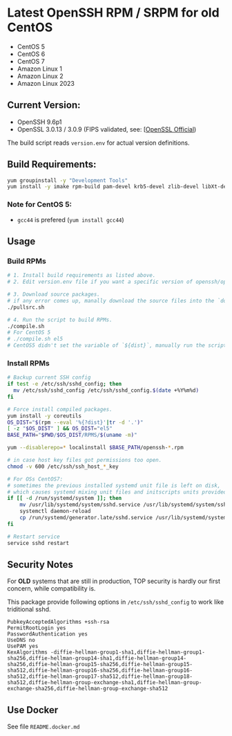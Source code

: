 # Latest OpenSSH RPM / SRPM for old CentOS

- CentOS 5
- CentOS 6
- CentOS 7
- Amazon Linux 1
- Amazon Linux 2
- Amazon Linux 2023

## Current Version:

- OpenSSH 9.6p1
- OpenSSL 3.0.13 / 3.0.9 (FIPS validated, see: [[OpenSSL Official](https://www.openssl.org/source/))

The build script reads `version.env` for actual version definitions.

## Build Requirements:

```bash
yum groupinstall -y "Development Tools"
yum install -y imake rpm-build pam-devel krb5-devel zlib-devel libXt-devel libX11-devel gtk2-devel perl-IPC-Cmd
```

### Note for CentOS 5:

- `gcc44` is prefered (`yum install gcc44`)

## Usage

### Build RPMs

```bash
# 1. Install build requirements as listed above.
# 2. Edit version.env file if you want a specific version of openssh/openssl combination (or maybe I havn't updated to the latest).

# 3. Download source packages.
# if any error comes up, manally download the source files into the `downloads` dir.
./pullsrc.sh

# 4. Run the script to build RPMs. 
./compile.sh
# For CentOS 5 
# ./compile.sh el5
# CentOS5 didn't set the variable of `${dist}`, manually run the script with argument 
```


### Install RPMs

```bash
# Backup current SSH config
if test -e /etc/ssh/sshd_config; then
  mv /etc/ssh/sshd_config /etc/ssh/sshd_config.$(date +%Y%m%d)
fi

# Force install compiled packages.
yum install -y coreutils
OS_DIST="$(rpm --eval '%{?dist}'|tr -d '.')"
[ -z "$OS_DIST" ] && OS_DIST="el5"
BASE_PATH="$PWD/$OS_DIST/RPMS/$(uname -m)"

yum --disablerepo=* localinstall $BASE_PATH/openssh-*.rpm

# in case host key files got permissions too open.
chmod -v 600 /etc/ssh/ssh_host_*_key

# For OSs CentOS7:
# sometimes the previous installed systemd unit file is left on disk,
# which causes systemd mixing unit files and initscripts units provided by this package.
if [[ -d /run/systemd/system ]]; then
    mv /usr/lib/systemd/system/sshd.service /usr/lib/systemd/system/sshd.service.$(date +%Y%m%d)
    systemctl daemon-reload
    cp /run/systemd/generator.late/sshd.service /usr/lib/systemd/system/sshd.service 
fi

# Restart service
service sshd restart
```

## Security Notes

For **OLD** systems that are still in production, TOP security is hardly our first concern, while compatibility is.

This package provide following options in `/etc/ssh/sshd_config` to work like triditional sshd.

```
PubkeyAcceptedAlgorithms +ssh-rsa
PermitRootLogin yes
PasswordAuthentication yes
UseDNS no
UsePAM yes
KexAlgorithms -diffie-hellman-group1-sha1,diffie-hellman-group1-sha256,diffie-hellman-group14-sha1,diffie-hellman-group14-sha256,diffie-hellman-group15-sha256,diffie-hellman-group15-sha512,diffie-hellman-group16-sha256,diffie-hellman-group16-sha512,diffie-hellman-group17-sha512,diffie-hellman-group18-sha512,diffie-hellman-group-exchange-sha1,diffie-hellman-group-exchange-sha256,diffie-hellman-group-exchange-sha512
```

## Use Docker

See file `README.docker.md`

